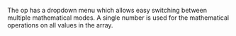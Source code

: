 The op has a dropdown menu which allows easy switching between multiple mathematical modes. A single number is used for the mathematical operations on all values in the array.